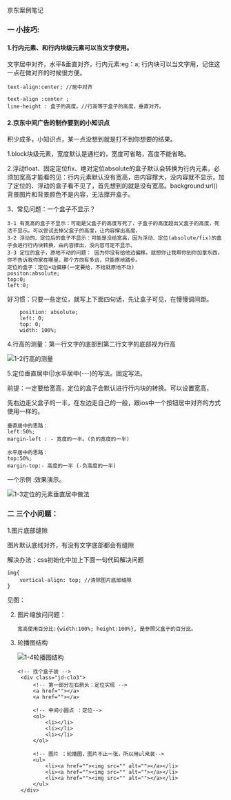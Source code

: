 京东案例笔记

### 一 小技巧:

#### 1.行内元素、和行内块级元素可以当文字使用。

文字居中对齐，水平&垂直对齐，行内元素:eg：a; 行内块可以当文字用，记住这一点在做对齐的时候很方便。

```
text-align:center; //居中对齐

text-align :center ;
line-height : 盒子的高度。//行高等于盒子的高度，垂直对齐。
```



#### 2.京东中间广告的制作要到的小知识点

积少成多，小知识点，某一点没想到就是打不到你想要的结果。

1.block块级元素，宽度默认是通栏的，宽度可省略，高度不能省略。

2.浮动float、固定定位fix、绝对定位absolute的盒子默认会转换为行内元素，必须加宽高才能看的见：行内元素默认没有宽高，由内容撑大，没内容就不显示，加了定位的、浮动的盒子看不见了，首先想到的就是没有宽高。background:url() 背景图片和背景颜色不是内容，无法撑开盒子。

3、常见问题：一个盒子不显示？

```
3-1 有宽高的盒子不显示：可能是父盒子的高度写死了，子盒子的高度超出父盒子的高度，死活不显示。可以尝试去掉父盒子的高度，让内容撑出高度，
3-2 浮动的、定位后的盒子不显示：可能是没给宽高，因为浮动、定位(absolute/fix)的盒子会进行行内块转换，由内容撑出，没内容可定不显示。
3-3 定位的盒子，原地不动的问题： 因为你没有给他边偏移。就想你让我帮你到你加拿东西，你不告诉我你家在哪里，那个方向有多远，只能原地踏步。
定位的盒子：定位+边偏移(一定要给，不给就原地不动)
positon:absolute;
top:0;
left:0;
```

好习惯：只要一些定位，就写上下面四句话，先让盒子可见，在慢慢调间距。

```
	position: absolute;
	left: 0;
	top: 0;
	width: 100%;
```

4.行高的测量：第一行文字的底部到第二行文字的底部视为行高

![1-2行高的测量](/Users/raobo/Desktop/HelloJS/1html&css/1CSS/images/1-2行高的测量.png)



5.定位垂直居中(|)水平居中(---)的写法。固定写法。

前提：一定要给宽高，定位的盒子会默认进行行内块的转换。可以设置宽高，

先右边走父盒子的一半，在左边走自己的一般，跟ios中一个按钮居中对齐的方式使用一样的。

```
垂直居中的思路：
left:50%;
margin-left : - 宽度的一半。(负的宽度的一半)

水平居中的思路：
top:50%;
margin-top:- 高度的一半 (-负高度的一半)
```

一个示例 :效果演示。

![1-3定位的元素垂直居中做法](/Users/raobo/Desktop/HelloJS/1html&css/1CSS/images/1-3定位的元素垂直居中做法.gif)

### 二 三个小问题：

1.图片底部缝隙

图片默认底线对齐，有没有文字底部都会有缝隙

解决办法：css初始化中加上下面一句代码解决问题

```
img{
	vertical-align: top; //清除图片底部缝隙
}
```



见图：

2. 图片缩放问问题：

   ```
   宽高使用百分比:{width:100%; height:100%}, 是参照父盒子的百分比。
   ```

3. 轮播图结构

   ![1-4轮播图结构](/Users/raobo/Desktop/HelloJS/1html&css/1CSS/images/1-4轮播图结构.png)

   ```
   <!-- 找个盒子装 -->
   	<div class="jd-clo3">
   		<!-- 第一部分左右箭头：定位实现 -->
   		<a href=""></a>
   		<a href=""></a>
   
   		<!-- 中间小圆点 ：定位-->
   		<ol>
   			<li></li>
   			<li></li>
   			<li></li>
   		</ol>
   
   		<!-- 图片 ：轮播图，图片不止一张，所以用ul来装-->
   		<ul>
   			<li><a href=""><img src="" alt=""></a></li>
   			<li><a href=""><img src="" alt=""></a></li>
   			<li><a href=""><img src="" alt=""></a></li>
   		</ul>
   	</div>
   ```


